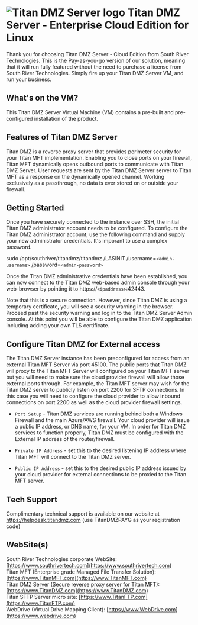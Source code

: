 # <img src="https://srtcdnstorage.blob.core.windows.net/software/nextgen/titandmz/titandmz48.png" alt="Titan DMZ Server logo"> Titan DMZ Server - Enterprise Cloud Edition for Linux</img>

Thank you for choosing Titan DMZ Server - Cloud Edition from South River Technologies. This is the Pay-as-you-go version of our solution, meaning that it will run fully featured without the need to purchase a license from South River Technologies. Simply fire up your Titan DMZ Server VM, and run your business.

## What's on the VM?

This Titan DMZ Server Virtual Machine (VM) contains a pre-built and pre-configured installation of the product. 

## Features of Titan DMZ Server

Titan DMZ is a reverse proxy server that provides perimeter security for your Titan MFT implementation. Enabling you to close ports on your firewall, Titan MFT dynamically opens outbound ports to communicate with Titan DMZ Server. User requests are sent by the Titan DMZ Server server to Titan MFT as a response on the dynamically opened channel. Working exclusively as a passthrough, no data is ever stored on or outside your firewall.

## Getting Started

Once you have securely connected to the instance over SSH, the initial Titan DMZ administrator account needs to be configured. To configure the Titan DMZ administrator account, use the following command and supply your new administrator credentials. It's imporant to use a complex password.

sudo /opt/southriver/titandmz/titandmz /LASINIT /username=`<admin-username>` /password=`<admin-password>`

Once the Titan DMZ administrative credentials have been established, you can now connect to the Titan DMZ web-based admin console through your web-browser by pointing it to https://`<ipaddress>`:42443.

Note that this is a secure connection. However, since Titan DMZ is using a temporary certificate, you will see a security warning in the browser. Proceed past the security warning and log in to the Titan DMZ Server Admin console. At this point you will be able to configure the Titan DMZ application including adding your own TLS certificate.

## Configure Titan DMZ for External access

The Titan DMZ Server instance has been preconfigured for access from an external Titan MFT Server via port 45100. The public ports that Titan DMZ will proxy to the Titan MFT Server will configured on your Titan MFT server but you will need to make sure the cloud provider firewall will allow those external ports through. For example, the Titan MFT server may wish for the Titan DMZ server to publicly listen on port 2200 for SFTP connections. In this case you will need to configure the cloud provider to allow inbound connections on port 2200 as well as the cloud provider firewall settings.

- `Port Setup` - Titan DMZ services are running behind both a Windows Firewall and the main Azure/AWS firewall. Your cloud provider will issue a public IP address, or DNS name, for your VM. In order for Titan DMZ services to function properly, Titan DMZ must be configured with the External IP address of the router/firewall.

- `Private IP Address` - set this to the desired listening IP address where Titan MFT will connect to the Titan DMZ server.

- `Public IP Address` - set this to the desired public IP address issued by your cloud provider for external connections to be proxied to the Titan MFT server.

## Tech Support

Complimentary technical support is available on our website at https://helpdesk.titandmz.com (use TitanDMZPAYG as your registration code)

## WebSite(s)

South River Technologies corporate WebSite:  [https://www.southrivertech.com](https://www.southrivertech.com)<br />
Titan MFT (Enterprise grade Managed File Transfer Solution): [https://www.TitanMFT.com](https://www.TitanMFT.com)<br />
Titan DMZ Server (Secure reverse proxy server for Titan MFT): [https://www.TitanDMZ.com](https://www.TitanDMZ.com)<br />
Titan SFTP Server micro site: [https://www.TitanFTP.com](https://www.TitanFTP.com)<br />
WebDrive (Virtual Drive Mapping Client): [https://www.WebDrive.com](https://www.webdrive.com)<br />





